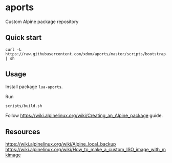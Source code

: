 # aports
Custom Alpine package repository

## Quick start

```
curl -L https://raw.githubusercontent.com/xdom/aports/master/scripts/bootstrap.sh | sh
```

## Usage

Install package `lua-aports`.

Run
```sh
scripts/build.sh
```

Follow https://wiki.alpinelinux.org/wiki/Creating_an_Alpine_package guide.

## Resources

https://wiki.alpinelinux.org/wiki/Alpine_local_backup
https://wiki.alpinelinux.org/wiki/How_to_make_a_custom_ISO_image_with_mkimage

